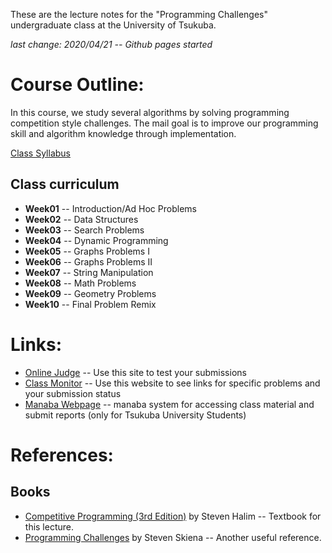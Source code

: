 These are the lecture notes for the "Programming Challenges" undergraduate
class at the University of Tsukuba.

_last change: 2020/04/21 -- Github pages started_

# Course Outline:
In this course, we study several algorithms by solving programming competition
style challenges. The mail goal is to improve our programming skill and
algorithm knowledge through implementation.

[Class Syllabus](syllabus.md)

## Class curriculum
- **Week01** -- Introduction/Ad Hoc Problems
- **Week02** -- Data Structures
- **Week03** -- Search Problems
- **Week04** -- Dynamic Programming
- **Week05** -- Graphs Problems I
- **Week06** -- Graphs Problems II
- **Week07** -- String Manipulation
- **Week08** -- Math Problems
- **Week09** -- Geometry Problems
- **Week10** -- Final Problem Remix

# Links:
* [Online Judge](http://onlinejudge.org/) -- Use this site to test your submissions
* [Class Monitor](uMonitor/monitor.html) -- Use this
website to see links for specific problems and your submission status
* [Manaba Webpage](https://manaba.tsukuba.ac.jp/ct/course_1322213) -- manaba system
for accessing class material and submit reports (only for Tsukuba University Students)

# References:

## Books
* [Competitive Programming (3rd Edition)](http://cpbook.net/) by Steven Halim -- Textbook for this lecture.
* [Programming Challenges](http://www.programming-challenges.com/pg.php?page=index) by Steven Skiena -- Another useful reference.
